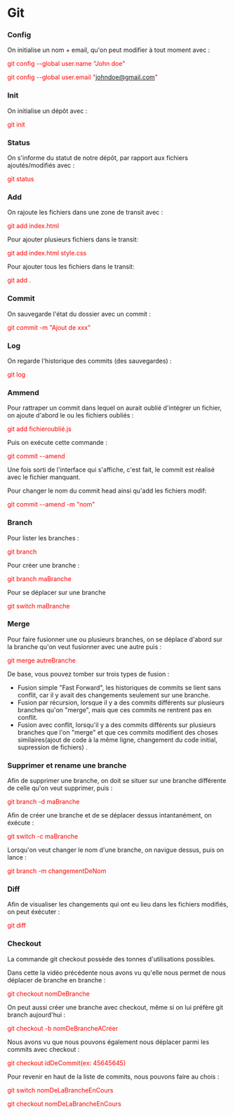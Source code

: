 # Git


### Config

On initialise un nom + email, qu'on peut modifier à tout moment avec :

<span style="color:red;">git config --global user.name "John doe"</span>

<span style="color:red;">git config --global user.email "johndoe@gmail.com"</span>

### Init

On initialise un dépôt avec :

<span style="color:red;">git init</span>

### Status

On s'informe du statut de notre dépôt, par rapport aux fichiers ajoutés/modifiés avec :

<span style="color:red;">git status</span>

### Add

On rajoute les fichiers dans une zone de transit avec :

<span style="color:red;">git add index.html</span>

Pour ajouter plusieurs fichiers dans le transit:

<span style="color:red;">git add index.html style.css</span>

Pour ajouter tous les fichiers dans le transit:

<span style="color:red;">git add .</span>

### Commit

On sauvegarde l'état du dossier avec un commit :

<span style="color:red;">git commit -m "Ajout de xxx"</span>

### Log

On regarde l'historique des commits (des sauvegardes) :

<span style="color:red;">git log</span>

### Ammend

Pour rattraper un commit dans lequel on aurait oublié d'intégrer un fichier, on ajoute d'abord le ou les fichiers oubliés :

<span style="color:red;">git add fichieroublié.js</span>

Puis on exécute cette commande :

<span style="color:red;">git commit --amend</span>

Une fois sorti de l'interface qui s'affiche, c'est fait, le commit est réalisé avec le fichier manquant.

Pour changer le nom du commit head ainsi qu'add les fichiers modif:

<span style="color:red;">git commit --amend -m "nom"</span>

### Branch

Pour lister les branches :

<span style="color:red;">git branch</span>

Pour créer une branche :

<span style="color:red;">git branch maBranche</span>

Pour se déplacer sur une branche

<span style="color:red;">git switch maBranche</span>

### Merge

Pour faire fusionner une ou plusieurs branches, on se déplace d'abord sur la branche qu'on veut fusionner avec une autre puis :

<span style="color:red;">git merge autreBranche</span>

De base, vous pouvez tomber sur trois types de fusion :

- Fusion simple "Fast Forward", les historiques de commits se lient sans conflit, car il y avait des changements seulement sur une branche.
- Fusion par récursion, lorsque il y a des commits différents sur plusieurs branches qu'on "merge", mais que ces commits ne rentrent pas en conflit.
- Fusion avec conflit, lorsqu'il y a des commits différents sur plusieurs branches que l'on "merge" et que ces commits modifient des choses similaires(ajout de code à la même ligne, changement du code initial, supression de fichiers) .

### Supprimer et rename une branche

Afin de supprimer une branche, on doit se situer sur une branche différente de celle qu'on veut supprimer, puis :

<span style="color:red;">git branch -d maBranche</span>

Afin de créer une branche et de se déplacer dessus intantanément, on éxécute :

<span style="color:red;">git switch -c maBranche</span>

Lorsqu'on veut changer le nom d'une branche, on navigue dessus, puis on lance :

<span style="color:red;">git branch -m changementDeNom</span>

### Diff

Afin de visualiser les changements qui ont eu lieu dans les fichiers modifiés, on peut éxécuter :

<span style="color:red;">git diff</span>

### Checkout

La commande git checkout possède des tonnes d'utilisations possibles.

Dans cette la vidéo précédente nous avons vu qu'elle nous permet de nous déplacer de branche en branche :

<span style="color:red;">git checkout nomDeBranche</span>

On peut aussi créer une branche avec checkout, même si on lui préfère git branch aujourd'hui :

<span style="color:red;">git checkout -b nomDeBrancheACréer</span>

Nous avons vu que nous pouvons également nous déplacer parmi les commits avec checkout :

<span style="color:red;">git checkout idDeCommit(ex: 45645645)</span>

Pour revenir en haut de la liste de commits, nous pouvons faire au chois :

<span style="color:red;">git switch nomDeLaBrancheEnCours</span>

<span style="color:red;">git checkout nomDeLaBrancheEnCours</span>
